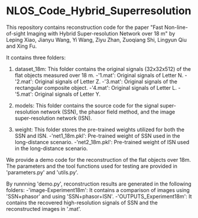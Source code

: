 # NLOS_Code_Hybrid_Superresolution

This repository contains reconstruction code for the paper "Fast Non-line-of-sight Imaging with Hybrid Super-resolution Network over 18 m" by Leping Xiao, Jianyu Wang, Yi Wang, Ziyu Zhan, Zuoqiang Shi, Lingyun Qiu and Xing Fu.

It contains three folders:

1. dataset_18m: This folder contains the original signals (32x32x512) of the flat objects measured over 18 m. 
    -'1.mat': Original signals of Letter N.
    -'2.mat': Original signals of Letter Z.
    -'3.mat': Original signals of the rectangular composite object.
    -'4.mat': Original signals of Letter L.
    -'5.mat': Original signals of Letter Y.

2. models: This folder contains the source code for the signal super-resolution network (SSN), the phasor field method, and the image super-resolution network (ISN).

3. weight: This folder stores the pre-trained weights utilized for both the SSN and ISN.
    -'net1_18m.pkl': Pre-trained weight of SSN used in the long-distance scenario.
    -'net2_18m.pkl': Pre-trained weight of ISN used in the long-distance scenario.

We provide a demo code for the reconstruction of the flat objects over 18m. The parameters and the tool functions used for testing are provided in 'parameters.py' and 'utils.py'.

By runnning 'demo.py', reconstruction results are generated in the following folders:
    -'image-Experiment18m': It contains a comparison of images using 'SSN+phasor' and using 'SSN+phasor+ISN'.
    -'OUTPUTS_Experiment18m': It contains the recovered high-resolution signals of SSN and the reconstructed images in '.mat'.


